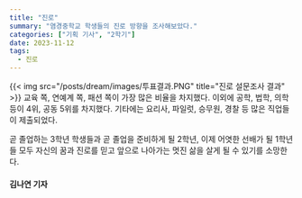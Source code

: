 ```yaml
---
title: "진로"
summary: "염경중학교 학생들의 진로 방향을 조사해보았다."
categories: ["기획 기사", "2학기"]
date: 2023-11-12
tags:
  - 진로
---
```


{{< img src="/posts/dream/images/투표결과.PNG" title="진로 설문조사 결과" >}}
교육 쪽, 연예계 쪽, 패션 쪽이 가장 많은 비율을 차지했다. 이외에 공학, 법학, 의학 등이 4위, 공동 5위를 차지했다. 기타에는 요리사, 파일럿, 승무원, 경찰 등 많은 직업들이 제출되었다. 


곧 졸업하는 3학년 학생들과 곧 졸업을 준비하게 될 2학년, 이제 어엿한 선배가 될 1학년들 모두 자신의 꿈과 진로를 믿고 앞으로 나아가는 멋진 삶을 살게 될 수 있기를 소망한다.

#### 김나연 기자
